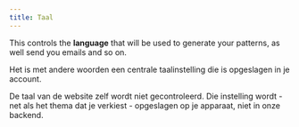 ```yaml
---
title: Taal
---
```


This controls the **language** that will be used to generate your patterns, as well send you emails and so on.

Het is met andere woorden een centrale taalinstelling die is opgeslagen in je account.

De taal van de website zelf wordt niet gecontroleerd. Die instelling wordt - net als het thema dat je verkiest - opgeslagen op je apparaat, niet in onze backend.
